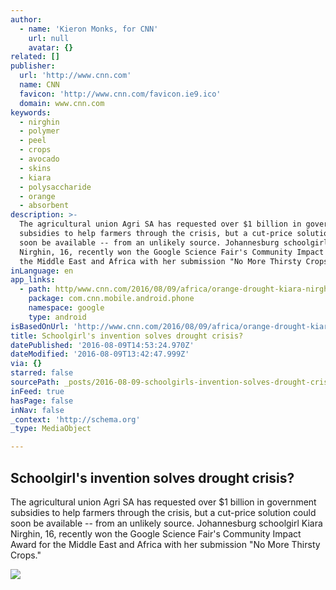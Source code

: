 ```yaml
---
author:
  - name: 'Kieron Monks, for CNN'
    url: null
    avatar: {}
related: []
publisher:
  url: 'http://www.cnn.com'
  name: CNN
  favicon: 'http://www.cnn.com/favicon.ie9.ico'
  domain: www.cnn.com
keywords:
  - nirghin
  - polymer
  - peel
  - crops
  - avocado
  - skins
  - kiara
  - polysaccharide
  - orange
  - absorbent
description: >-
  The agricultural union Agri SA has requested over $1 billion in government
  subsidies to help farmers through the crisis, but a cut-price solution could
  soon be available -- from an unlikely source. Johannesburg schoolgirl Kiara
  Nirghin, 16, recently won the Google Science Fair's Community Impact Award for
  the Middle East and Africa with her submission "No More Thirsty Crops."
inLanguage: en
app_links:
  - path: http/www.cnn.com/2016/08/09/africa/orange-drought-kiara-nirghin/index.html
    package: com.cnn.mobile.android.phone
    namespace: google
    type: android
isBasedOnUrl: 'http://www.cnn.com/2016/08/09/africa/orange-drought-kiara-nirghin/index.html'
title: Schoolgirl's invention solves drought crisis?
datePublished: '2016-08-09T14:53:24.970Z'
dateModified: '2016-08-09T13:42:47.999Z'
via: {}
starred: false
sourcePath: _posts/2016-08-09-schoolgirls-invention-solves-drought-crisis.md
inFeed: true
hasPage: false
inNav: false
_context: 'http://schema.org'
_type: MediaObject

---
```

<article style=""><h1>Schoolgirl's invention solves drought crisis?</h1><p>The agricultural union Agri SA has requested over $1 billion in government subsidies to help farmers through the crisis, but a cut-price solution could soon be available -- from an unlikely source. Johannesburg schoolgirl Kiara Nirghin, 16, recently won the Google Science Fair's Community Impact Award for the Middle East and Africa with her submission "No More Thirsty Crops."</p><img src="http://i.cdn.turner.com/cnn/.e/img/3.0/branding/backgrounds/marketplace-africa-background-full.png" /></article>